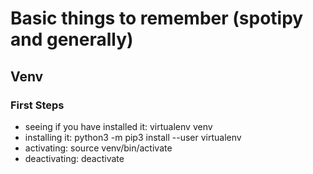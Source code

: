# Basic things to remember (spotipy and generally)
## Venv
### First Steps
* seeing if you have installed it: virtualenv venv
* installing it: python3 -m pip3 install --user virtualenv
* activating: source venv/bin/activate
* deactivating: deactivate


